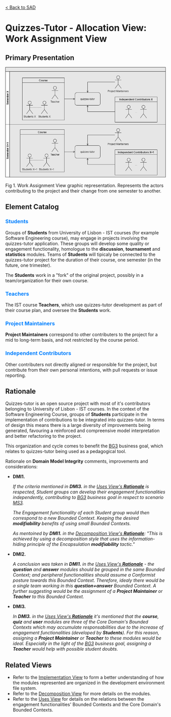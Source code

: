 [< Back to SAD](SAD.md)

# Quizzes-Tutor - Allocation View: Work Assignment View

## Primary Presentation

<img src="pictures/Work Assignment View.png" width="900" >

Fig 1. Work Assignment View graphic representation. Represents the actors contributing to the project and their change from one semester to another.

## Element Catalog


### <span style="color:#0080ff">Students</span>
Groups of **Students** from University of Lisbon - IST courses (for example Software Engineering course), may engage in projects involving the quizzes-tutor application. These groups will develop some quality or engagement functionality, homologue to the **discussion**, **tournament** and **statistics** modules. Teams of **Students** will tipicaly be connected to the quizzes-tutor project for the duration of their course, one semester (in the future, one trimester).

The **Students** work in a "fork" of the original project, possibly in a team/organization for their own course.


### <span style="color:#0080ff">Teachers</span>
The IST course **Teachers**, which use quizzes-tutor development as part of their course plan, and oversee the **Students** work.


### <span style="color:#0080ff">Project Maintainers</span>
**Project Maintainers** correspond to other contributers to the project for a mid to long-term basis, and not restricted by the course period.


### <span style="color:#0080ff">Independent Contributors</span>
Other contributers not directly aligned or responsible for the project, but contribute from their own personal intentions, with pull requests or issue reporting.


## Rationale


Quizzes-tutor is an open source project with most of it's contributors belonging to University of Lisbon - IST courses.
In the context of the Software Engineering Course, groups of **Students** participate in the implementation of contributions to be integrated into quizzes-tutor.
In terms of design this means there is a large diversity of improvements being generated, favouring a reinforced and compreensive model interpretation and better refactoring to the project.

This organization and cycle comes to benefit the [BG3](system_overview.md#business-goals) business goal, which relates to quizzes-tutor being used as a pedagogical tool.



Rationale on **Domain Model Integrity** comments, improvements and considerations:

- **DMI1.** 

    *If the criteria mentioned in **DMI3.** in the [Uses View's **Rationale**](module_view_uses.md#rationale) is respected, Student groups can develop their engagement functionalities independently, contributing to [BG3](system_overview.md#business-goals) business goal in respect to scenario [MS3](system_overview.md#modifiability).*

    *The Engagement functionality of each Student group would then correspond to a new Bounded Context. Keeping the desired **modifiability** benefits of using small Bounded Contexts.*

    *As mentoined by **DMI1.** in the [Decomposition View's **Rationale**](module_view_decomposition.md#rationale): "This is achieved by using a decomposition style that uses the information-hiding principle of the Encapsulation **modifiability** tactic."*


- **DMI2.** 

    *A conclusion was taken in **DMI1.** in the [Uses View's **Rationale**](module_view_uses.md#rationale) - the **question** and **answer** modules should be grouped in the same Bounded Context; and peripheral functionalities should assume a Conformist posture towards this Bounded Context. Therefore, idealy there would be a single team working in this **question+answer** Bounded Context. A further suggesting would be the assignment of a **Project Maintainer** or **Teacher** to this Bounded Context.*

- **DMI3.** 

    *In **DMI3.** in the [Uses View's **Rationale**](module_view_uses.md#rationale) it's mentioned that the **course**, **quiz** and **user** modules are three of the Core Domain's Bounded Contexts which may accumulate responsabilities due to the increase of engagement functionalities (developed by **Students**). For this reason, assigning a **Project Maintainer** or **Teacher** to these modules would be ideal. Especially in the light of the [BG3](system_overview.md#business-goals) business goal, assigning a **Teacher** would help with possible student doubts.*


## Related Views

- Refer to the [Implementation View](allocation_view_implementation.md) to form a better understanding of how the modules represented are organized in the development environment file system.
- Refer to the [Decomposition View](module_view_decomposition.md) for more details on the modules.
- Refer to the [Uses View](module_view_uses.md) for details on the relations between the engagement functionalities' Bounded Contexts and the Core Domain's Bounded Contexts.

